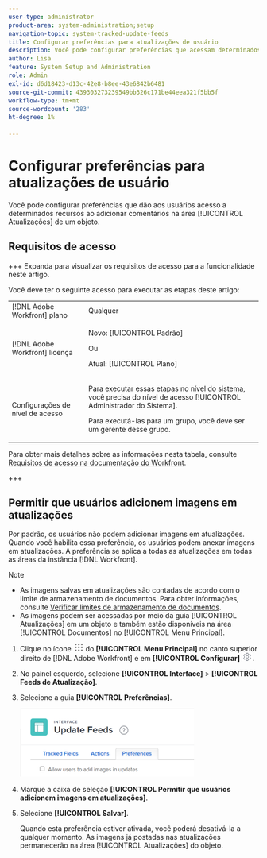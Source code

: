 ```yaml
---
user-type: administrator
product-area: system-administration;setup
navigation-topic: system-tracked-update-feeds
title: Configurar preferências para atualizações de usuário
description: Você pode configurar preferências que acessam determinados recursos quando os usuários adicionam comentários na área [!UICONTROL Atualizações] de um objeto.
author: Lisa
feature: System Setup and Administration
role: Admin
exl-id: d6d18423-d13c-42e8-b8ee-43e6842b6481
source-git-commit: 439303273239549bb326c171be44eea321f5bb5f
workflow-type: tm+mt
source-wordcount: '283'
ht-degree: 1%

---
```


# Configurar preferências para atualizações de usuário

Você pode configurar preferências que dão aos usuários acesso a determinados recursos ao adicionar comentários na área [!UICONTROL Atualizações] de um objeto.

## Requisitos de acesso

+++ Expanda para visualizar os requisitos de acesso para a funcionalidade neste artigo.

Você deve ter o seguinte acesso para executar as etapas deste artigo:

<table style="table-layout:auto"> 
 <col> 
 <col> 
 <tbody> 
  <tr> 
   <td role="rowheader">[!DNL Adobe Workfront] plano</td> 
   <td>Qualquer</td> 
  </tr> 
  <tr> 
   <td role="rowheader">[!DNL Adobe Workfront] licença</td> 
   <td><p>Novo: [!UICONTROL Padrão]</p>
   Ou
   <p>Atual: [!UICONTROL Plano]</p>
   </td> 
  </tr>  
  <tr> 
   <td role="rowheader">Configurações de nível de acesso</td> 
   <td><p>Para executar essas etapas no nível do sistema, você precisa do nível de acesso [!UICONTROL Administrador do Sistema].</p><p>Para executá-las para um grupo, você deve ser um gerente desse grupo.</p></td>
  </tr> 
 </tbody> 
</table>

Para obter mais detalhes sobre as informações nesta tabela, consulte [Requisitos de acesso na documentação do Workfront](/help/quicksilver/administration-and-setup/add-users/access-levels-and-object-permissions/access-level-requirements-in-documentation.md).

+++

## Permitir que usuários adicionem imagens em atualizações

Por padrão, os usuários não podem adicionar imagens em atualizações. Quando você habilita essa preferência, os usuários podem anexar imagens em atualizações. A preferência se aplica a todas as atualizações em todas as áreas da instância [!DNL Workfront].

>[!NOTE]
>
>* As imagens salvas em atualizações são contadas de acordo com o limite de armazenamento de documentos. Para obter informações, consulte [Verificar limites de armazenamento de documentos](../../../documents/managing-documents/check-document-storage.md).
>* As imagens podem ser acessadas por meio da guia [!UICONTROL Atualizações] em um objeto e também estão disponíveis na área [!UICONTROL Documentos] no [!UICONTROL Menu Principal].
>

1. Clique no ícone ![](assets/main-menu-icon.png) do **[!UICONTROL Menu Principal]** no canto superior direito de [!DNL Adobe Workfront] e em **[!UICONTROL Configurar]** ![](assets/gear-icon-settings.png).
1. No painel esquerdo, selecione **[!UICONTROL Interface]** > **[!UICONTROL Feeds de Atualização]**.
1. Selecione a guia **[!UICONTROL Preferências]**.

   ![Preferências do usuário para feeds de atualização](assets/updatefeeds-preferences-350x137.png)

1. Marque a caixa de seleção **[!UICONTROL Permitir que usuários adicionem imagens em atualizações]**.
1. Selecione **[!UICONTROL Salvar]**.

   Quando esta preferência estiver ativada, você poderá desativá-la a qualquer momento. As imagens já postadas nas atualizações permanecerão na área [!UICONTROL Atualizações] do objeto.
